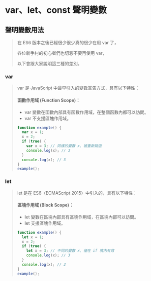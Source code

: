 # var、let、const 聲明變數

## 聲明變數用法

> 在 ES6 版本之後已經很少很少真的很少在用 var 了，
>
> 各位新手村的初心者們也切忌不要再使用 var，
>
> 以下會跟大家說明這三種的差別。

### var

> var 是 JavaScript 中最早引入的變數宣告方式，具有以下特性：
>
> #### 函數作用域 (Function Scope)：
>
> - var 變數在函數內部具有函數作用域，在整個函數內都可以訪問。
> - var 不支援區塊作用域。
>
> ```js
> function example() {
>   var x = 1;
>   x = 2;
>   if (true) {
>     var x = 3; // 同樣的變數 x，被重新賦值
>     console.log(x); // 3
>   }
>   console.log(x); // 3
> }
> example();
> ```

### let

> let 是在 ES6（ECMAScript 2015）中引入的，具有以下特性：
>
> #### 區塊作用域 (Block Scope)：
>
> - let 變數在區塊內部具有區塊作用域，在區塊內部可以訪問。
> - let 支援區塊作用域。
>
> ```js
> function example() {
>   let x = 1;
>   x = 2;
>   if (true) {
>     let x = 3; // 不同的變數 x，僅在 if 塊內有效
>     console.log(x); // 3
>   }
>   console.log(x); // 2
> }
> example();
> ```
